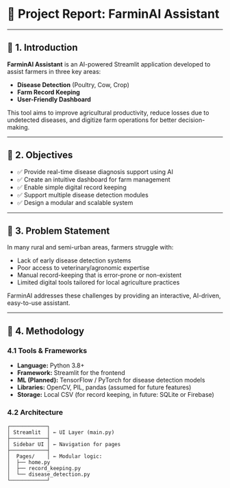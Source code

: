 # 📝 Project Report: FarminAI Assistant

---

## 📌 1. Introduction

**FarminAI Assistant** is an AI-powered Streamlit application developed to assist farmers in three key areas:

- **Disease Detection** (Poultry, Cow, Crop)
- **Farm Record Keeping**
- **User-Friendly Dashboard**

This tool aims to improve agricultural productivity, reduce losses due to undetected diseases, and digitize farm operations for better decision-making.

---

## 🎯 2. Objectives

- ✅ Provide real-time disease diagnosis support using AI
- ✅ Create an intuitive dashboard for farm management
- ✅ Enable simple digital record keeping
- ✅ Support multiple disease detection modules
- ✅ Design a modular and scalable system

---

## 🧩 3. Problem Statement

In many rural and semi-urban areas, farmers struggle with:

- Lack of early disease detection systems
- Poor access to veterinary/agronomic expertise
- Manual record-keeping that is error-prone or non-existent
- Limited digital tools tailored for local agriculture practices

FarminAI addresses these challenges by providing an interactive, AI-driven, easy-to-use assistant.

---

## 🔧 4. Methodology

### 4.1 Tools & Frameworks
- **Language:** Python 3.8+
- **Framework:** Streamlit for the frontend
- **ML (Planned):** TensorFlow / PyTorch for disease detection models
- **Libraries:** OpenCV, PIL, pandas (assumed for future features)
- **Storage:** Local CSV (for record keeping, in future: SQLite or Firebase)

### 4.2 Architecture

```text
┌────────────┐
│ Streamlit  │ ← UI Layer (main.py)
├────────────┤
│ Sidebar UI │ ← Navigation for pages
├────────────┤
│  Pages/    │ ← Modular logic:
│  ├── home.py
│  ├── record_keeping.py
│  └── disease_detection.py
└────────────┘
